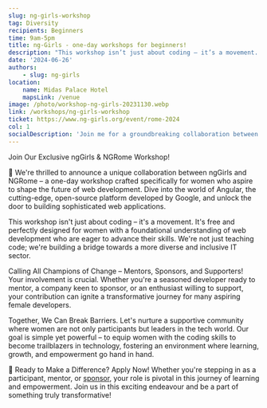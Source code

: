 ```yaml
---
slug: ng-girls-workshop
tag: Diversity
recipients: Beginners
time: 9am-5pm
title: ng-Girls - one-day workshops for beginners!
description: "This workshop isn’t just about coding – it’s a movement. It’s free and perfectly designed for women with a foundational understanding of web development who are eager to advance their skills. We’re not just teaching code; we’re building a bridge towards a more diverse and inclusive IT sector"
date: '2024-06-26'
authors: 
    - slug: ng-girls
location: 
    name: Midas Palace Hotel
    mapsLink: /venue
image: /photo/workshop-ng-girls-20231130.webp
link: /workshops/ng-girls-workshop
ticket: https://www.ng-girls.org/event/rome-2024
col: 1
socialDescription: 'Join me for a groundbreaking collaboration between ngGirls & NGRome! One-day workshop is designed for women in web development, offering a chance to dive into Angular and foster diversity in tech. Be part of this transformative journey! #ngGirls #NgRome #WomenInTech'
---
```


Join Our Exclusive ngGirls & NGRome Workshop! 

🌟 We're thrilled to announce a unique collaboration between ngGirls and NGRome – a one-day workshop crafted specifically for women who aspire to shape the future of web
development. Dive into the world of Angular, the cutting-edge, open-source platform developed by Google, and unlock the door to building sophisticated web applications. 

This workshop isn't just about coding – it's a movement. It's free and perfectly designed for women with a foundational understanding of web development who are
eager to advance their skills. We're not just teaching code; we're building a bridge towards a more diverse and inclusive IT sector. 

Calling All Champions of Change – Mentors, Sponsors, and Supporters! Your involvement is crucial. Whether you're a seasoned developer ready to mentor, a company keen to sponsor, or an enthusiast willing to support, your contribution can ignite a transformative journey for many aspiring female
developers. 

Together, We Can Break Barriers. Let's nurture a supportive community where women are not only participants but leaders in the tech world. Our goal is simple yet powerful – to equip women with the coding skills to become trailblazers in technology, fostering an environment where learning, growth, and empowerment go hand in hand.


🚀 Ready to Make a Difference? Apply Now! Whether you're stepping in as a participant, mentor, or <a href="https://forms.gle/FGRUKbigLn8BjePW7" target="_blank" class="text-blue-600 hover:underline" >sponsor</a>, your role is pivotal in this journey of learning and empowerment. Join us in this exciting endeavour and be a part of something truly transformative!